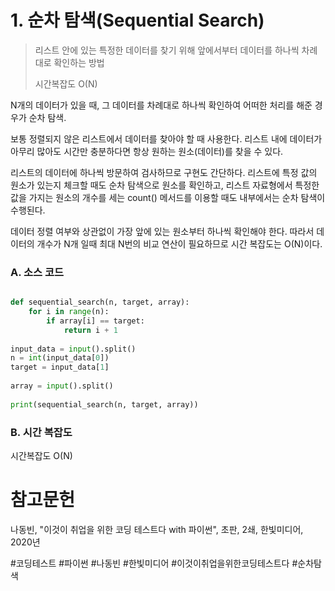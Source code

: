 # 1. 순차 탐색(Sequential Search)

> 리스트 안에 있는 특정한 데이터를 찾기 위해 앞에서부터 데이터를 하나씩 차례대로 확인하는 방법
> 
> 시간복잡도 O(N)

N개의 데이터가 있을 때, 그 데이터를 차례대로 하나씩 확인하여 어떠한 처리를 해준 경우가 순차 탐색.

보통 정렬되지 않은 리스트에서 데이터를 찾아야 할 때 사용한다. 리스트 내에 데이터가 아무리 많아도 시간만 충분하다면 항상 원하는 원소(데이터)를 찾을 수 있다.

리스트의 데이터에 하나씩 방문하여 검사하므로 구현도 간단하다. 리스트에 특정 값의 원소가 있는지 체크할 때도 순차 탐색으로 원소를 확인하고, 리스트 자료형에서 특정한 값을 가지는 원소의 개수를 세는 count() 메서드를 이용할 때도 내부에서는 순차 탐색이 수행된다.

데이터 정렬 여부와 상관없이 가장 앞에 있는 원소부터 하나씩 확인해야 한다. 따라서 데이터의 개수가 N개 일때 최대 N번의 비교 연산이 필요하므로 시간 복잡도는 O(N)이다.

### A. 소스 코드

```python

def sequential_search(n, target, array):  
    for i in range(n):  
        if array[i] == target:  
            return i + 1  
			
input_data = input().split()  
n = int(input_data[0])  
target = input_data[1]  
  
array = input().split()  
  
print(sequential_search(n, target, array))

```

### B. 시간 복잡도

시간복잡도 O(N)

# 참고문헌

나동빈, "이것이 취업을 위한 코딩 테스트다 with 파이썬", 초판, 2쇄, 한빛미디어, 2020년

#코딩테스트 #파이썬 #나동빈 #한빛미디어 #이것이취업을위한코딩테스트다 #순차탐색